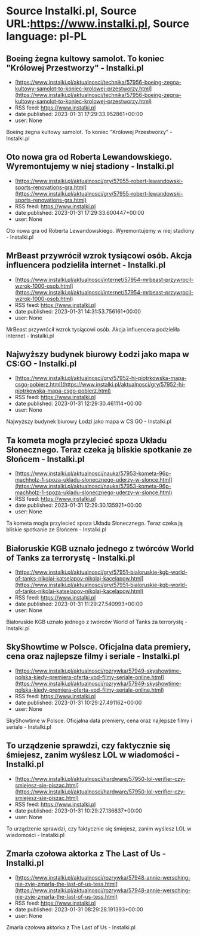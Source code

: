 # Source Instalki.pl, Source URL:https://www.instalki.pl, Source language: pl-PL

## Boeing żegna kultowy samolot. To koniec "Królowej Przestworzy" - Instalki.pl
 - [https://www.instalki.pl/aktualnosci/technika/57956-boeing-zegna-kultowy-samolot-to-koniec-krolowej-przestworzy.html](https://www.instalki.pl/aktualnosci/technika/57956-boeing-zegna-kultowy-samolot-to-koniec-krolowej-przestworzy.html)
 - RSS feed: https://www.instalki.pl
 - date published: 2023-01-31 17:29:33.952861+00:00
 - user: None

Boeing żegna kultowy samolot. To koniec "Królowej Przestworzy" - Instalki.pl

## Oto nowa gra od Roberta Lewandowskiego. Wyremontujemy w niej stadiony - Instalki.pl
 - [https://www.instalki.pl/aktualnosci/gry/57955-robert-lewandowski-sports-renovations-gra.html](https://www.instalki.pl/aktualnosci/gry/57955-robert-lewandowski-sports-renovations-gra.html)
 - RSS feed: https://www.instalki.pl
 - date published: 2023-01-31 17:29:33.600447+00:00
 - user: None

Oto nowa gra od Roberta Lewandowskiego. Wyremontujemy w niej stadiony - Instalki.pl

## MrBeast przywrócił wzrok tysiącowi osób. Akcja influencera podzieliła internet - Instalki.pl
 - [https://www.instalki.pl/aktualnosci/internet/57954-mrbeast-przywrocil-wzrok-1000-osob.html](https://www.instalki.pl/aktualnosci/internet/57954-mrbeast-przywrocil-wzrok-1000-osob.html)
 - RSS feed: https://www.instalki.pl
 - date published: 2023-01-31 14:31:53.756161+00:00
 - user: None

MrBeast przywrócił wzrok tysiącowi osób. Akcja influencera podzieliła internet - Instalki.pl

## Najwyższy budynek biurowy Łodzi jako mapa w CS:GO - Instalki.pl
 - [https://www.instalki.pl/aktualnosci/gry/57952-hi-piotrkowska-mapa-csgo-pobierz.html](https://www.instalki.pl/aktualnosci/gry/57952-hi-piotrkowska-mapa-csgo-pobierz.html)
 - RSS feed: https://www.instalki.pl
 - date published: 2023-01-31 12:29:30.461114+00:00
 - user: None

Najwyższy budynek biurowy Łodzi jako mapa w CS:GO - Instalki.pl

## Ta kometa mogła przylecieć spoza Układu Słonecznego. Teraz czeka ją bliskie spotkanie ze Słońcem - Instalki.pl
 - [https://www.instalki.pl/aktualnosci/nauka/57953-kometa-96p-machholz-1-spoza-ukladu-slonecznego-uderzy-w-slonce.html](https://www.instalki.pl/aktualnosci/nauka/57953-kometa-96p-machholz-1-spoza-ukladu-slonecznego-uderzy-w-slonce.html)
 - RSS feed: https://www.instalki.pl
 - date published: 2023-01-31 12:29:30.135921+00:00
 - user: None

Ta kometa mogła przylecieć spoza Układu Słonecznego. Teraz czeka ją bliskie spotkanie ze Słońcem - Instalki.pl

## Białoruskie KGB uznało jednego z twórców World of Tanks za terrorystę - Instalki.pl
 - [https://www.instalki.pl/aktualnosci/gry/57951-bialoruskie-kgb-world-of-tanks-nikolai-katselapov-nikolaj-kacelapow.html](https://www.instalki.pl/aktualnosci/gry/57951-bialoruskie-kgb-world-of-tanks-nikolai-katselapov-nikolaj-kacelapow.html)
 - RSS feed: https://www.instalki.pl
 - date published: 2023-01-31 11:29:27.540993+00:00
 - user: None

Białoruskie KGB uznało jednego z twórców World of Tanks za terrorystę - Instalki.pl

## SkyShowtime w Polsce. Oficjalna data premiery, cena oraz najlepsze filmy i seriale - Instalki.pl
 - [https://www.instalki.pl/aktualnosci/rozrywka/57949-skyshowtime-polska-kiedy-premiera-oferta-vod-filmy-seriale-online.html](https://www.instalki.pl/aktualnosci/rozrywka/57949-skyshowtime-polska-kiedy-premiera-oferta-vod-filmy-seriale-online.html)
 - RSS feed: https://www.instalki.pl
 - date published: 2023-01-31 10:29:27.491162+00:00
 - user: None

SkyShowtime w Polsce. Oficjalna data premiery, cena oraz najlepsze filmy i seriale - Instalki.pl

## To urządzenie sprawdzi, czy faktycznie się śmiejesz, zanim wyślesz LOL w wiadomości - Instalki.pl
 - [https://www.instalki.pl/aktualnosci/hardware/57950-lol-verifier-czy-smiejesz-sie-piszac.html](https://www.instalki.pl/aktualnosci/hardware/57950-lol-verifier-czy-smiejesz-sie-piszac.html)
 - RSS feed: https://www.instalki.pl
 - date published: 2023-01-31 10:29:27.136837+00:00
 - user: None

To urządzenie sprawdzi, czy faktycznie się śmiejesz, zanim wyślesz LOL w wiadomości - Instalki.pl

## Zmarła czołowa aktorka z The Last of Us - Instalki.pl
 - [https://www.instalki.pl/aktualnosci/rozrywka/57948-annie-wersching-nie-zyje-zmarla-the-last-of-us-tess.html](https://www.instalki.pl/aktualnosci/rozrywka/57948-annie-wersching-nie-zyje-zmarla-the-last-of-us-tess.html)
 - RSS feed: https://www.instalki.pl
 - date published: 2023-01-31 08:29:28.191393+00:00
 - user: None

Zmarła czołowa aktorka z The Last of Us - Instalki.pl
